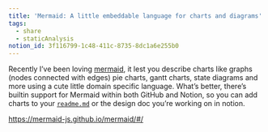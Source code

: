 ```yaml
---
title: 'Mermaid: A little embeddable language for charts and diagrams'
tags:
  - share
  - staticAnalysis
notion_id: 3f116799-1c48-411c-8735-8dc1a6e255b0
---
```

Recently I’ve been loving [mermaid](https://mermaid-js.github.io/mermaid/#/), it lest you describe charts like graphs (nodes connected with edges) pie charts, gantt charts, state diagrams and more using a cute little domain specific language. What’s better, there’s builtin support for Mermaid within both GitHub and Notion, so you can add charts to your [`readme.md`](http://readme.md/) or the design doc you’re working on in notion.

<https://mermaid-js.github.io/mermaid/#/>
